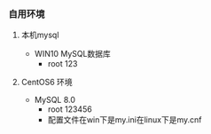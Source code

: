 ### 自用环境

1. 本机mysql
   * WIN10  MySQL数据库
     * root  123

2. CentOS6 环境
   * MySQL 8.0
     * root 123456
     * 配置文件在win下是my.ini在linux下是my.cnf

